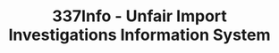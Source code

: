 ---
layout: default
bigquery: https://console.cloud.google.com/bigquery?p=patents-public-data&d=usitc_investigations&page=dataset&project=sheets-management-319211
citation: US International Trade Commission 337Info Unfair Import Investigations Information
  System
contributors: US International Trade Comission
cost: None
description: US International Trade Commission 337Info Unfair Import Investigations
  Information System contains data on investigations done under Section 337. Section
  337 declares the infringement of certain statutory intellectual property rights
  and other forms of unfair competition in import trade to be unlawful practices.
  Most Section 337 investigations involve allegations of patent or registered trademark
  infringement.
documentation: FAQ and tutorial available on the site
last_edit: Mon, 04 Apr 2022 19:10:40 GMT
location: https://pubapps2.usitc.gov/337external/
maintained_by: US International Trade Comission
schema_fields: '[''finalDetNoViolation'', ''finalIdOnViolationIssue'', ''dateCreated'',
  ''investigationNo'', ''scheduledStartDateEvidHear'', ''aljAssigned'', ''respondent'',
  ''teoIdDueDate'', ''trademarkNumbers'', ''actualStartDateEvidHear'', ''startDateMarkmanHearing'',
  ''cafcAppeals'', ''currentStatus'', ''markmanHearing'', ''finalDetViolation'', ''targetDate'',
  ''investigationTermDate'', ''teoProceedingInvolved'', ''patentNumber'', ''finalIdOnViolationDue'',
  ''reportingRequirements'', ''dateComplaintFiled'', ''endDateMarkmanHearing'', ''lastUpdated'',
  ''title'', ''htsNumbers'', ''scheduledEndDateEvidHear'', ''dateOfPublicationFrNotice'',
  ''copyrightNumbers'', ''issueDateOtherNonFinal'', ''docketNo'', ''gcAttorney'',
  ''ouiiParticipation'', ''actualEndDateEvidHear'', ''teoIdIssueDate'', ''currentActiveALJ'',
  ''internalRemand'', ''teoReliefGranted'', ''complainant'', ''publication_number'',
  ''ouiiAttorney'', ''invUnfairAct'', ''patentNumbers'', ''investigationType'', ''id'']'
shortname: unfair_import_investigations
tags:
- import
- legal
- trade
timeframe: 2008-2021 (prior to 2008 downloadable as a JSON file)
title: 337Info - Unfair Import Investigations Information System
uuid: 2721f5ec-e599-4890-9265-9706719fc71e
---